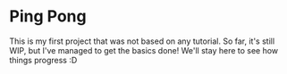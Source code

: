# Ping Pong
This is my first project that was not based on any tutorial. So far, it's still WIP, but I've managed to get the basics done! We'll stay here to see how things progress :D